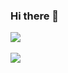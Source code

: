 ### Hi there 👋

<img src="https://github-readme-stats.vercel.app/api/top-langs/?username=corhce&layout=compact"><br><br>
<img src="https://github-readme-stats.vercel.app/api?username=corche&show_icons=true">
